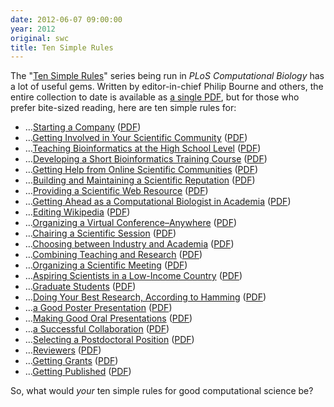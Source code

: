 ```yaml
---
date: 2012-06-07 09:00:00
year: 2012
original: swc
title: Ten Simple Rules
---
```

<p>The "<a href="http://www.ploscollections.org/article/browseIssue.action?issue=info:doi/10.1371/issue.pcol.v03.i01">Ten Simple Rules</a>" series being run in <cite>PLoS Computational Biology</cite> has a lot of useful gems. Written by editor-in-chief Philip Bourne and others, the entire collection to date is available as <a href="http://www.ploscollections.org/downloads/TenSimpleRulesCollection.pdf">a single PDF</a>, but for those who prefer bite-sized reading, here are ten simple rules for:</p>
<ul>
<li>…<a href="http://www.ploscollections.org/article/info%3Adoi%2F10.1371%2Fjournal.pcbi.1002439">Starting a Company</a> (<a href="http://www.ploscollections.org/article/fetchObjectAttachment.action?uri=info%3Adoi%2F10.1371%2Fjournal.pcbi.1002439&amp;representation=PDF">PDF</a>)</li>
<li>…<a href="http://www.ploscollections.org/article/info%3Adoi%2F10.1371%2Fjournal.pcbi.1002232">Getting Involved in Your Scientific Community</a> (<a href="http://www.ploscollections.org/article/fetchObjectAttachment.action?uri=info%3Adoi%2F10.1371%2Fjournal.pcbi.1002232&amp;representation=PDF">PDF</a>)</li>
<li>…<a href="http://www.ploscollections.org/article/info%3Adoi%2F10.1371%2Fjournal.pcbi.1002243">Teaching Bioinformatics at the High School Level</a> (<a href="http://www.ploscollections.org/article/fetchObjectAttachment.action?uri=info%3Adoi%2F10.1371%2Fjournal.pcbi.1002243&amp;representation=PDF">PDF</a>)</li>
<li>…<a href="http://www.ploscollections.org/article/info%3Adoi%2F10.1371%2Fjournal.pcbi.1002245">Developing a Short Bioinformatics Training Course</a> (<a href="http://www.ploscollections.org/article/fetchObjectAttachment.action?uri=info%3Adoi%2F10.1371%2Fjournal.pcbi.1002245&amp;representation=PDF">PDF</a>)</li>
<li>…<a href="http://www.ploscollections.org/article/info%3Adoi%2F10.1371%2Fjournal.pcbi.1002202">Getting Help from Online Scientific Communities</a> (<a href="http://www.ploscollections.org/article/fetchObjectAttachment.action?uri=info%3Adoi%2F10.1371%2Fjournal.pcbi.1002202&amp;representation=PDF">PDF</a>)</li>
<li>…<a href="http://www.ploscollections.org/article/info%3Adoi%2F10.1371%2Fjournal.pcbi.1002108">Building and Maintaining a Scientific Reputation</a> (<a href="http://www.ploscollections.org/article/fetchObjectAttachment.action?uri=info%3Adoi%2F10.1371%2Fjournal.pcbi.1002108&amp;representation=PDF">PDF</a>)</li>
<li>…<a href="http://www.ploscollections.org/article/info%3Adoi%2F10.1371%2Fjournal.pcbi.1001126">Providing a Scientific Web Resource</a> (<a href="http://www.ploscollections.org/article/fetchObjectAttachment.action?uri=info%3Adoi%2F10.1371%2Fjournal.pcbi.1001126&amp;representation=PDF">PDF</a>)</li>
<li>…<a href="http://www.ploscollections.org/article/info%3Adoi%2F10.1371%2Fjournal.pcbi.1002001">Getting Ahead as a Computational Biologist in Academia</a> (<a href="http://www.ploscollections.org/article/fetchObjectAttachment.action?uri=info%3Adoi%2F10.1371%2Fjournal.pcbi.1002001&amp;representation=PDF">PDF</a>)</li>
<li>…<a href="http://www.ploscollections.org/article/info%3Adoi%2F10.1371%2Fjournal.pcbi.1000941">Editing Wikipedia</a> (<a href="http://www.ploscollections.org/article/fetchObjectAttachment.action?uri=info%3Adoi%2F10.1371%2Fjournal.pcbi.1000941&amp;representation=PDF">PDF</a>)</li>
<li>…<a href="http://www.ploscollections.org/article/info%3Adoi%2F10.1371%2Fjournal.pcbi.1000650">Organizing a Virtual Conference–Anywhere</a> (<a href="http://www.ploscollections.org/article/fetchObjectAttachment.action?uri=info%3Adoi%2F10.1371%2Fjournal.pcbi.1000650&amp;representation=PDF">PDF</a>)</li>
<li>…<a href="http://www.ploscollections.org/article/info%3Adoi%2F10.1371%2Fjournal.pcbi.1000517">Chairing a Scientific Session</a> (<a href="http://www.ploscollections.org/article/fetchObjectAttachment.action?uri=info%3Adoi%2F10.1371%2Fjournal.pcbi.1000517&amp;representation=PDF">PDF</a>)</li>
<li>…<a href="http://www.ploscollections.org/article/info%3Adoi%2F10.1371%2Fjournal.pcbi.1000388">Choosing between Industry and Academia</a> (<a href="http://www.ploscollections.org/article/fetchObjectAttachment.action?uri=info%3Adoi%2F10.1371%2Fjournal.pcbi.1000388&amp;representation=PDF">PDF</a>)</li>
<li>…<a href="http://www.ploscollections.org/article/info%3Adoi%2F10.1371%2Fjournal.pcbi.1000358">Combining Teaching and Research</a> (<a href="http://www.ploscollections.org/article/fetchObjectAttachment.action?uri=info%3Adoi%2F10.1371%2Fjournal.pcbi.1000358&amp;representation=PDF">PDF</a>)</li>
<li>…<a href="http://www.ploscollections.org/article/info%3Adoi%2F10.1371%2Fjournal.pcbi.1000080">Organizing a Scientific Meeting</a> (<a href="http://www.ploscollections.org/article/fetchObjectAttachment.action?uri=info%3Adoi%2F10.1371%2Fjournal.pcbi.1000080&amp;representation=PDF">PDF</a>)</li>
<li>…<a href="http://www.ploscollections.org/article/info%3Adoi%2F10.1371%2Fjournal.pcbi.1000024">Aspiring Scientists in a Low-Income Country</a> (<a href="http://www.ploscollections.org/article/fetchObjectAttachment.action?uri=info%3Adoi%2F10.1371%2Fjournal.pcbi.1000024&amp;representation=PDF">PDF</a>)</li>
<li>…<a href="http://www.ploscollections.org/article/info%3Adoi%2F10.1371%2Fjournal.pcbi.0030229">Graduate Students</a> (<a href="http://www.ploscollections.org/article/fetchObjectAttachment.action?uri=info%3Adoi%2F10.1371%2Fjournal.pcbi.0030229&amp;representation=PDF">PDF</a>)</li>
<li>…<a href="http://www.ploscollections.org/article/info%3Adoi%2F10.1371%2Fjournal.pcbi.0030213">Doing Your Best Research, According to Hamming</a> (<a href="http://www.ploscollections.org/article/fetchObjectAttachment.action?uri=info%3Adoi%2F10.1371%2Fjournal.pcbi.0030213&amp;representation=PDF">PDF</a>)</li>
<li>…<a href="http://www.ploscollections.org/article/info%3Adoi%2F10.1371%2Fjournal.pcbi.0030102">a Good Poster Presentation</a> (<a href="http://www.ploscollections.org/article/fetchObjectAttachment.action?uri=info%3Adoi%2F10.1371%2Fjournal.pcbi.0030102&amp;representation=PDF">PDF</a>)</li>
<li>…<a href="http://www.ploscollections.org/article/info%3Adoi%2F10.1371%2Fjournal.pcbi.0030077">Making Good Oral Presentations</a> (<a href="http://www.ploscollections.org/article/fetchObjectAttachment.action?uri=info%3Adoi%2F10.1371%2Fjournal.pcbi.0030077&amp;representation=PDF">PDF</a>)</li>
<li>…<a href="http://www.ploscollections.org/article/info%3Adoi%2F10.1371%2Fjournal.pcbi.0030044">a Successful Collaboration</a> (<a href="http://www.ploscollections.org/article/fetchObjectAttachment.action?uri=info%3Adoi%2F10.1371%2Fjournal.pcbi.0030044&amp;representation=PDF">PDF</a>)</li>
<li>…<a href="http://www.ploscollections.org/article/info%3Adoi%2F10.1371%2Fjournal.pcbi.0020121">Selecting a Postdoctoral Position</a> (<a href="http://www.ploscollections.org/article/fetchObjectAttachment.action?uri=info%3Adoi%2F10.1371%2Fjournal.pcbi.0020121&amp;representation=PDF">PDF</a>)</li>
<li>…<a href="http://www.ploscollections.org/article/info%3Adoi%2F10.1371%2Fjournal.pcbi.0020110">Reviewers</a> (<a href="http://www.ploscollections.org/article/fetchObjectAttachment.action?uri=info%3Adoi%2F10.1371%2Fjournal.pcbi.0020110&amp;representation=PDF">PDF</a>)</li>
<li>…<a href="http://www.ploscollections.org/article/info%3Adoi%2F10.1371%2Fjournal.pcbi.0020012">Getting Grants</a> (<a href="http://www.ploscollections.org/article/fetchObjectAttachment.action?uri=info%3Adoi%2F10.1371%2Fjournal.pcbi.0020012&amp;representation=PDF">PDF</a>)</li>
<li>…<a href="http://www.ploscollections.org/article/info%3Adoi%2F10.1371%2Fjournal.pcbi.0010057">Getting Published</a> (<a href="http://www.ploscollections.org/article/fetchObjectAttachment.action?uri=info%3Adoi%2F10.1371%2Fjournal.pcbi.0010057&amp;representation=PDF">PDF</a>)</li>
</ul>
<p>So, what would <em>your</em> ten simple rules for good computational science be?</p>
